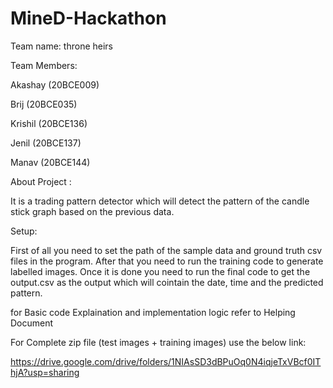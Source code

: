 # MineD-Hackathon
Team name: throne heirs

Team Members: 

  Akashay (20BCE009)
  
  Brij (20BCE035)
  
  Krishil (20BCE136)
  
  Jenil (20BCE137)
  
  Manav (20BCE144)
  
About Project :

It is a trading pattern detector which will detect the pattern of the candle stick graph based on the previous data.


Setup:

First of all you need to set the path of the sample data and ground truth csv files in the program. 
After that you need to run the training code to generate labelled images.
Once it is done you need to run the final code to get the output.csv as the output which will cointain the date, time and the predicted pattern.



for Basic code Explaination and implementation logic refer to Helping Document

For Complete zip file (test images + training images) use the below link: 

https://drive.google.com/drive/folders/1NIAsSD3dBPuOq0N4iqjeTxVBcf0IThjA?usp=sharing
